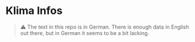 # Klima Infos

> :warning: The text in this repo is in German. There is enough data in English out there, but in German it seems to be a bit lacking.
